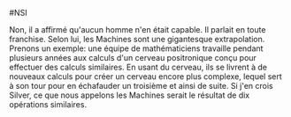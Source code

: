 #NSI 

Non, il a affirmé qu'aucun homme n'en était
capable. Il parlait en toute franchise. Selon lui,
les Machines sont une gigantesque extrapolation.
Prenons un exemple: une équipe de mathématiciens
travaille pendant plusieurs années aux calculs
d'un cerveau positronique conçu pour effectuer
des calculs similaires. En usant du cerveau,
ils se livrent à de nouveaux calculs pour créer
un cerveau encore plus complexe,
lequel sert à son tour pour en échafauder
un troisième et ainsi de suite. Si j'en crois Silver,
ce que nous appelons les Machines serait
le résultat de dix opérations similaires.
